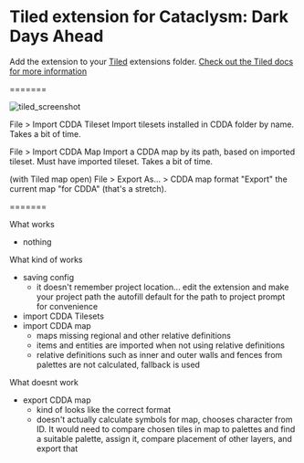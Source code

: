 # Tiled extension for Cataclysm: Dark Days Ahead

Add the extension to your [Tiled](https://www.mapeditor.org/) extensions folder.
[Check out the Tiled docs for more information](https://doc.mapeditor.org/en/stable/reference/scripting/#script-extensions)

=======

![tiled_screenshot](https://user-images.githubusercontent.com/30750303/199577624-fcc35ebf-7ec3-4617-9c5e-3c670f156607.png)

File > Import CDDA Tileset
Import tilesets installed in CDDA folder by name. Takes a bit of time.

File > Import CDDA Map
Import a CDDA map by its path, based on imported tileset. Must have imported tileset. Takes a bit of time.

(with Tiled map open) File > Export As... > CDDA map format
"Export" the current map "for CDDA" (that's a stretch).

=======

What works

- nothing

What kind of works

- saving config
  - it doesn't remember project location... edit the extension and make your project path the autofill default for the path to project prompt for convenience
- import CDDA Tilesets
- import CDDA map
  - maps missing regional and other relative definitions
  - items and entities are imported when not using relative definitions
  - relative definitions such as inner and outer walls and fences from palettes are not calculated, fallback is used

What doesnt work

- export CDDA map
  - kind of looks like the correct format
  - doesn't actually calculate symbols for map, chooses character from ID. It would need to compare chosen tiles in map to palettes and find a suitable palette, assign it, compare placement of other layers, and export that
